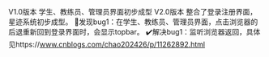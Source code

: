 V1.0版本 学生、教练员、管理员界面初步成型
V2.0版本 整合了登录注册界面，星迹系统初步成型。
🚩发现bug1：在学生、教练员、管理员界面，点击浏览器的后退重新回到登录界面时，会显示topbar。
✔️解决bug1：监听浏览器返回，具体见https://www.cnblogs.com/chao202426/p/11262892.html
